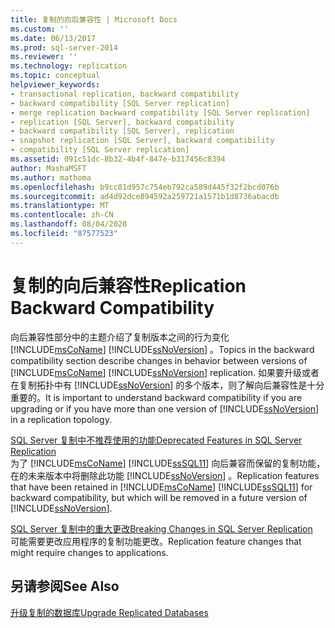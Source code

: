 ```yaml
---
title: 复制的向后兼容性 | Microsoft Docs
ms.custom: ''
ms.date: 06/13/2017
ms.prod: sql-server-2014
ms.reviewer: ''
ms.technology: replication
ms.topic: conceptual
helpviewer_keywords:
- transactional replication, backward compatibility
- backward compatibility [SQL Server replication]
- merge replication backward compatibility [SQL Server replication]
- replication [SQL Server], backward compatibility
- backward compatibility [SQL Server], replication
- snapshot replication [SQL Server], backward compatibility
- compatibility [SQL Server replication]
ms.assetid: 091c51dc-8b32-4b4f-847e-b317456c8394
author: MashaMSFT
ms.author: mathoma
ms.openlocfilehash: b9cc81d957c754eb792ca589d445f32f2bcd076b
ms.sourcegitcommit: ad4d92dce894592a259721a1571b1d8736abacdb
ms.translationtype: MT
ms.contentlocale: zh-CN
ms.lasthandoff: 08/04/2020
ms.locfileid: "87577523"
---
```

# <a name="replication-backward-compatibility"></a><span data-ttu-id="dda84-102">复制的向后兼容性</span><span class="sxs-lookup"><span data-stu-id="dda84-102">Replication Backward Compatibility</span></span>
  <span data-ttu-id="dda84-103">向后兼容性部分中的主题介绍了复制版本之间的行为变化 [!INCLUDE[msCoName](../../includes/msconame-md.md)] [!INCLUDE[ssNoVersion](../../includes/ssnoversion-md.md)] 。</span><span class="sxs-lookup"><span data-stu-id="dda84-103">Topics in the backward compatibility section describe changes in behavior between versions of [!INCLUDE[msCoName](../../includes/msconame-md.md)] [!INCLUDE[ssNoVersion](../../includes/ssnoversion-md.md)] replication.</span></span> <span data-ttu-id="dda84-104">如果要升级或者在复制拓扑中有 [!INCLUDE[ssNoVersion](../../includes/ssnoversion-md.md)] 的多个版本，则了解向后兼容性是十分重要的。</span><span class="sxs-lookup"><span data-stu-id="dda84-104">It is important to understand backward compatibility if you are upgrading or if you have more than one version of [!INCLUDE[ssNoVersion](../../includes/ssnoversion-md.md)] in a replication topology.</span></span>  
  
 [<span data-ttu-id="dda84-105">SQL Server 复制中不推荐使用的功能</span><span class="sxs-lookup"><span data-stu-id="dda84-105">Deprecated Features in SQL Server Replication</span></span>](deprecated-features-in-sql-server-replication.md)  
 <span data-ttu-id="dda84-106">为了 [!INCLUDE[msCoName](../../includes/msconame-md.md)] [!INCLUDE[ssSQL11](../../includes/sssql11-md.md)] 向后兼容而保留的复制功能，在的未来版本中将删除此功能 [!INCLUDE[ssNoVersion](../../includes/ssnoversion-md.md)] 。</span><span class="sxs-lookup"><span data-stu-id="dda84-106">Replication features that have been retained in [!INCLUDE[msCoName](../../includes/msconame-md.md)] [!INCLUDE[ssSQL11](../../includes/sssql11-md.md)] for backward compatibility, but which will be removed in a future version of [!INCLUDE[ssNoVersion](../../includes/ssnoversion-md.md)].</span></span>  
  
 [<span data-ttu-id="dda84-107">SQL Server 复制中的重大更改</span><span class="sxs-lookup"><span data-stu-id="dda84-107">Breaking Changes in SQL Server Replication</span></span>](breaking-changes-in-sql-server-replication.md)  
 <span data-ttu-id="dda84-108">可能需要更改应用程序的复制功能更改。</span><span class="sxs-lookup"><span data-stu-id="dda84-108">Replication feature changes that might require changes to applications.</span></span>  
  
## <a name="see-also"></a><span data-ttu-id="dda84-109">另请参阅</span><span class="sxs-lookup"><span data-stu-id="dda84-109">See Also</span></span>  
 [<span data-ttu-id="dda84-110">升级复制的数据库</span><span class="sxs-lookup"><span data-stu-id="dda84-110">Upgrade Replicated Databases</span></span>](../../database-engine/install-windows/upgrade-replicated-databases.md)  
  
  
